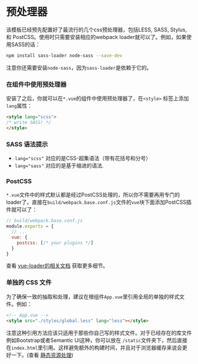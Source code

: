 # 预处理器

该模板已经预先配置好了最流行的几个css预处理器，包括LESS, SASS, Stylus, 和 PostCSS。使用时只需要安装相应的webpack loader就可以了。例如，如果使用SASS的话：

``` bash
npm install sass-loader node-sass --save-dev
```

注意你还需要安装`node-sass`，因为`sass-loader`是依赖于它的。

### 在组件中使用预处理器

安装了之后，你就可以在`*.vue`的组件中使用预处理器了，在`<style>` 标签上添加`lang`属性：

``` html
<style lang="scss">
/* write SASS! */
</style>
```

###  SASS 语法提示

- `lang="scss"` 对应的是CSS-超集语法（带有花括号和分号）
- `lang="sass"` 对应的是基于缩进的语法.

### PostCSS

`*.vue`文件中的样式默认都是经过PostCSS处理的，所以你不需要再用专门的loader了。直接在`build/webpack.base.conf.js`文件的`vue`块下面添加PostCSS插件就可以了：

``` js
// build/webpack.base.conf.js
module.exports = {
  // ...
  vue: {
    postcss: [/* your plugins */]
  }
}
```

查看 [vue-loader的相关文档](http://vuejs.github.io/vue-loader/en/features/postcss.html) 获取更多细节。

### 单独的 CSS 文件


为了确保一致的抽取和处理，建议在根组件`App.vue`里引用全局的单独的样式文件。例如：

``` html
<!-- App.vue -->
<style src="./styles/global.less" lang="less"></style>
```


注意这种引用方法应该只适用于那些你自己写的样式文件。对于已经存在的库文件例如Bootstrap或者Semantic UI这种，你可以放在 `/static`文件夹下，然后直接在`index.html`里引用。这样避免额外的构建时间，并且对于浏览器缓存来说会更好一下。(查看 [静态资源处理](static.md))
